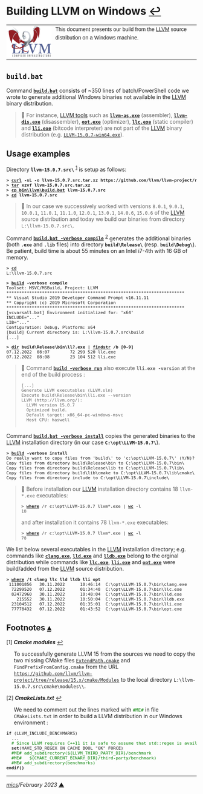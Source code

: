 # <span id="top">Building LLVM on Windows</span> <span style="size:30%;"><a href="README.md">↩</a></span>

<table style="font-family:Helvetica,Arial;line-height:1.6;">
  <tr>
  <td style="border:0;padding:0 10px 0 0;min-width:120px;"><a href="https://llvm.org/" rel="external"><img src="docs/images/llvm.png" width="120" alt="LLVM project"/></a></td>
  <td style="border:0;padding:0;vertical-align:text-top;">This document presents our build from the <a href="https://llvm.org/" rel="external">LLVM</a> source distribution on a Windows machine.
  </td>
  </tr>
</table>

## <span id="build">`build.bat`</span>

Command [**`build.bat`**](bin/llvm/build.bat) consists of ~350 lines of batch/PowerShell code we wrote to generate additional Windows binaries not available in the <a href="https://llvm.org/" rel="external">LLVM</a> binary distribution.

> **:mag_right:** For instance, [LLVM tools][llvm_tools] such as [**`llvm-as.exe`**][llvm_as] (assembler), [**`llvm-dis.exe`**][llvm_dis] (disassembler), [**`opt.exe`**][llvm_opt] (optimizer), [**`llc.exe`**][llvm_llc] (static compiler) and [**`lli.exe`**][llvm_lli] (bitcode interpreter) are not part of the [LLVM] binary distribution (e.g. [`LLVM-15.0.7-win64.exe`][llvm_downloads]).


## <span id="usage_examples">Usage examples</span>

Directory **`llvm-15.0.7.src\`** <sup id="anchor_01">[1](#footnote_01)</sup> is setup as follows:
<pre style="font-size:80%;">
<b>&gt; <a href="https://curl.haxx.se/docs/manpage.html">curl</a> -sL -o llvm-15.0.7.src.tar.xz https://github.com/llvm/llvm-project/releases/tag/llvmorg-15.0.7/<a href="https://github.com/llvm/llvm-project/releases/tag/llvmorg-15.0.7">llvm-15.0.7.src.tar.xz</a></b>
<b>&gt; <a href="http://linuxcommand.org/lc3_man_pages/tar1.html">tar</a> xzvf llvm-15.0.7.src.tar.xz</b>
<b>&gt; <a href="https://man7.org/linux/man-pages/man1/cp.1.html">cp</cp> <a href="bin/llvm/build.bat">bin\llvm\build.bat</a> llvm-15.0.7.src</b>
<b>&gt; <a href="https://docs.microsoft.com/en-us/windows-server/administration/windows-commands/cd">cd</a> llvm-15.0.7.src</b>
</pre>

> **:mag_right:** In our case we successively worked with versions `8.0.1`, `9.0.1`, `10.0.1`, `11.0.1`, `11.1.0`, `12.0.1`, `13.0.1`, `14.0.6`, `15.0.6` of the [LLVM] source distribution and today we build our binaries from directory `L:\llvm-15.0.7.src\`.

Command [**`build.bat -verbose compile`**](bin/llvm/build.bat) <sup id="anchor_02">[2](#footnote_02)</sup> generates the additional binaries (both **`.exe`** and **`.lib`** files) into directory **`build\Release\`** (resp. **`build\Debug\`**). Be patient, build time is about 55 minutes on an Intel i7-4th with 16 GB of memory.

<pre style="font-size:80%;">
<b>&gt; <a href="https://docs.microsoft.com/en-us/windows-server/administration/windows-commands/cd">cd</a></b>
L:\llvm-15.0.7.src
&nbsp;
<b>&gt; <a href="bin/llvm/build.bat">build</a> -verbose compile</b>
Toolset: MSVC/MSBuild, Project: LLVM
**********************************************************************
** Visual Studio 2019 Developer Command Prompt v16.11.11
** Copyright (c) 2019 Microsoft Corporation
**********************************************************************
[vcvarsall.bat] Environment initialized for: 'x64'
INCLUDE="..."
LIB="..."
Configuration: Debug, Platform: x64
[build] Current directory is: L:\llvm-15.0.7.src\build
[...]
&nbsp;
<b>&gt; <a href="https://docs.microsoft.com/en-us/windows-server/administration/windows-commands/dir">dir</a> build\Release\bin\ll?.exe | <a href="https://docs.microsoft.com/en-us/windows-server/administration/windows-commands/findstr">findstr</a> /b [0-9]</b>
07.12.2022  08:07        72 299 520 llc.exe
07.12.2022  08:08        23 104 512 lli.exe
</pre>

> **:mag_right:** Command [**`build -verbose run`**](bin/llvm/build.bat) also execute **`lli.exe -version`** at the end of the build process :
> <pre style="font-size:80%;">
> [...]
> Generate LLVM executables (LLVM.sln)
> Execute build\Release\bin\lli.exe --version
> LLVM (http://llvm.org/):
>   LLVM version 15.0.7
>   Optimized build.
>   Default target: x86_64-pc-windows-msvc
>   Host CPU: haswell
</pre>

Command [**`build.bat -verbose install`**](bin/llvm/build.bat) copies the generated binaries to the [LLVM] installation directory (in our case **`C:\opt\LLVM-15.0.7\`**).

<pre style="font-size:80%;">
<b>&gt; <a href="bin/llvm/build.bat">build</a> -verbose install</b>
Do really want to copy files from 'build\' to 'c:\opt\LLVM-15.0.7\' (Y/N)? y
Copy files from directory build\Release\bin to C:\opt\LLVM-15.0.7\bin\
Copy files from directory build\Release\lib to C:\opt\LLVM-15.0.7\lib\
Copy files from directory build\lib\cmake to C:\opt\LLVM-15.0.7\lib\cmake\
Copy files from directory include to C:\opt\LLVM-15.0.7\include\
</pre>

> **:mag_right:** Before installation our [LLVM] installation directory contains 18 `llvm-*.exe` executables:
> <pre style="font-size:80%;">
> <b>&gt; <a href="https://docs.microsoft.com/en-us/windows-server/administration/windows-commands/where_1">where</a> /r c:\opt\LLVM-15.0.7 llvm*.exe | <a href="https://man7.org/linux/man-pages/man1/wc.1.html">wc</a> -l</b>
> 18
> </pre>
> and after installation it contains 78 `llvm-*.exe` executables:
> <pre style="font-size:80%;">
> <b>&gt; <a href="https://docs.microsoft.com/en-us/windows-server/administration/windows-commands/where_1">where</a> /r c:\opt\LLVM-15.0.7 llvm*.exe | <a href="https://man7.org/linux/man-pages/man1/wc.1.html">wc</a> -l</b>
> 78
> </pre>

We list below several executables in the [LLVM] installation directory; e.g. commands like [**`clang.exe`**][llvm_clang], [**`lld.exe`**][llvm_lld]  and [**`lldb.exe`**][llvm_lldb] belong to the orginal distribution while commands like [**`llc.exe`**][llvm_llc], [**`lli.exe`**][llvm_lli] and [**`opt.exe`**][llvm_opt] were build/added from the [LLVM] source distribution.

<pre style="font-size:80%;">
<b>&gt; <a href="https://docs.microsoft.com/en-us/windows-server/administration/windows-commands/where_1">where</a> /t clang llc lld lldb lli opt</b>
 111801856   30.11.2022      10:46:14  C:\opt\LLVM-15.0.7\bin\clang.exe
  72299520   07.12.2022      01:34:48  C:\opt\LLVM-15.0.7\bin\llc.exe
  82472960   30.11.2022      10:48:04  C:\opt\LLVM-15.0.7\bin\lld.exe
    215552   30.11.2022      10:50:04  C:\opt\LLVM-15.0.7\bin\lldb.exe
  23104512   07.12.2022      01:35:01  C:\opt\LLVM-15.0.7\bin\lli.exe
  77778432   07.12.2022      01:43:52  C:\opt\LLVM-15.0.7\bin\opt.exe
</pre>

## <span id="footnotes">Footnotes</span> [**&#x25B4;**](#top)

<a name="footnote_01">[1]</a> ***Cmake modules*** [↩](#anchor_01)

<p style="margin:0 0 1em 20px;">
To successfully generate LLVM 15 from the sources we need to copy the two missing CMake files <a href="https://github.com/llvm/llvm-project/blob/release/15.x/cmake/Modules/ExtendPath.cmake" rel="external"><code>ExtendPath.cmake</code></a> and <code>FindPrefixFromConfig.cmake</code> from the URL
<a href="https://github.com/llvm/llvm-project/tree/release/15.x/cmake/Modules" rel="external"><code>https://github.com/llvm/llvm-project/tree/release/15.x/cmake/Modules</code></a> to the local directory <code>L:\llvm-15.0.7.src\cmake\modules\\</code>.
</p>

<a name="footnote_02">[2]</a> ***CmakeLists.txt*** [↩](#anchor_02)

<p style="margin:0 0 1em 20px;">
We need to comment out the lines marked with <span style="color:green;"><code>#ME#</code></span> in file <code>CMakeLists.txt</code> in order to build a LLVM distribution in our Windows environment :
<pre style="font-size:80%;">
<b>if</b> (LLVM_INCLUDE_BENCHMARKS)
  ...
  <span style="color:green;"># Since LLVM requires C++11 it is safe to assume that std::regex is available.</span>
  <b>set</b>(HAVE_STD_REGEX ON CACHE BOOL "OK" FORCE)
  <span style="color:green;">#ME# add_subdirectory(${LLVM_THIRD_PARTY_DIR}/benchmark </span>
  <span style="color:green;">#ME#   ${CMAKE_CURRENT_BINARY_DIR}/third-party/benchmark)</span>
  <span style="color:green;">#ME# add_subdirectory(benchmarks)</span>
<b>endif()</b>
</pre>
</p>

***

*[mics](https://lampwww.epfl.ch/~michelou/)/February 2023* [**&#9650;**](#top)
<span id="bottom">&nbsp;</span>

<!-- link refs -->

[batch_file]: https://en.wikibooks.org/wiki/Windows_Batch_Scripting
[llvm]: https://llvm.org/
[llvm_as]: https://llvm.org/docs/CommandGuide/llvm-as.html
[llvm_clang]: https://releases.llvm.org/14.0.0/tools/clang/docs/ClangCommandLineReference.html
[llvm_dis]: https://llvm.org/docs/CommandGuide/llvm-dis.html
[llvm_downloads]: https://github.com/llvm/llvm-project/releases/tag/llvmorg-15.0.7
[llvm_llc]: https://llvm.org/docs/CommandGuide/llc.html
[llvm_lld]: https://lld.llvm.org/
[llvm_lldb]: https://lldb.llvm.org/
[llvm_lli]: https://llvm.org/docs/CommandGuide/lli.html
[llvm_opt]: https://llvm.org/docs/CommandGuide/opt.html
[llvm_tools]: https://llvm.org/docs/CommandGuide/
[mx_cli]: https://github.com/graalvm/mx
[oracle_graal]: https://github.com/oracle/graal
[travis_yml]: https://github.com/oracle/graal/blob/master/.travis.yml
